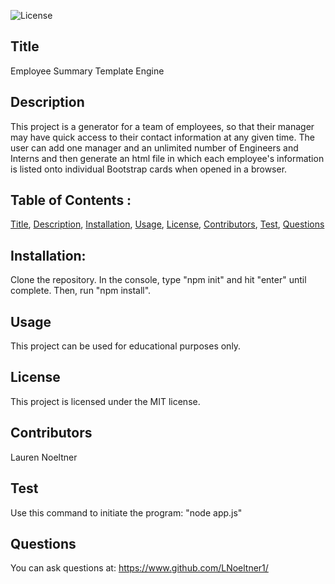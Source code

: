 ![License](https://img.shields.io/badge/License--red)

## Title

Employee Summary Template Engine

## Description

This project is a generator for a team of employees, so that their manager may have quick access to their contact information at any given time. The user can add one manager and an unlimited number of Engineers and Interns and then generate an html file in which each employee's information is listed onto individual Bootstrap cards when opened in a browser.

## Table of Contents :

[Title](#Title),
[Description](#Description),
[Installation](#Installation),
[Usage](#Usage),
[License](#License),
[Contributors](#Contributors),
[Test](#Test),
[Questions](#Questions)

## Installation:

Clone the repository. In the console, type "npm init" and hit "enter" until complete. Then, run "npm install".

## Usage

This project can be used for educational purposes only.

## License

This project is licensed under the MIT license.

## Contributors

Lauren Noeltner

## Test

Use this command to initiate the program: "node app.js"

## Questions

You can ask questions at: https://www.github.com/LNoeltner1/
